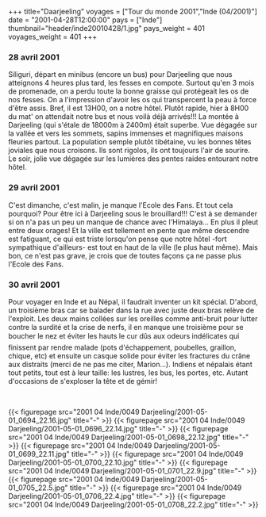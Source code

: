 +++
title="Daarjeeling"
voyages = ["Tour du monde 2001","Inde (04/2001)"]
date = "2001-04-28T12:00:00"
pays = ["Inde"]
thumbnail="header/inde20010428/1.jpg"
pays_weight = 401
voyages_weight = 401
+++
### 28 avril 2001

Siliguri, départ en minibus (encore un bus) pour Darjeeling que nous atteignons 
4 heures plus tard, les fesses en compote. Surtout qu'en 3 mois de promenade, 
on a perdu toute la bonne graisse qui protégeait les os de nos fesses. On a 
l'impression d'avoir les os qui transpercent la peau à force d'être assis. Bref, 
il est 13H00, on a notre hôtel. Plutôt rapide, hier à 8H00 du mat' on attendait 
notre bus et nous voilà déjà arrivés!!! La montée à Darjeeling (qui s'étale 
de 18000m à 2400m) était superbe. Vue dégagée sur la vallée et vers les sommets, 
sapins immenses et magnifiques maisons fleuries partout. La population semple 
plutôt tibétaine, vu les bonnes têtes joviales que nous croisons. Ils sont rigolos, 
ils ont toujours l'air de sourire. Le soir, jolie vue dégagée sur les lumières 
des pentes raides entourant notre hôtel. 

### 29 avril 2001

C'est dimanche, c'est malin, je manque l'Ecole des Fans. Et tout cela pourquoi? 
Pour être ici à Darjeeling sous le brouillard!!! C'est à se demander si on n'a 
pas un peu un manque de chance avec l'Himalaya... En plus il pleut entre deux 
orages! Et la ville est tellement en pente que même descendre est fatiguant, 
ce qui est triste lorsqu'on pense que notre hôtel -fort sympathique d'ailleurs- 
est tout en haut de la ville (le plus haut même). Mais bon, ce n'est pas grave, 
je crois que de toutes façons ça ne passe plus l'Ecole des Fans.

### 30 avril 2001

Pour voyager en Inde et au Népal, il faudrait inventer un kit spécial. D'abord, 
un troisième bras car se balader dans la rue avec juste deux bras relève de 
l'exploit. Les deux mains collées sur les oreilles comme anti-bruit pour lutter 
contre la surdité et la crise de nerfs, il en manque une troisième pour se boucher 
le nez et éviter les hauts le cur dûs aux odeurs indélicates qui finissent 
par rendre malade (pots d'échappement, poubelles, graillon, chique, etc) et 
ensuite un casque solide pour éviter les fractures du crâne aux distraits (merci 
de ne pas me citer, Marion...). Indiens et népalais étant tout petits, tout 
est à leur taille: les lustres, les bus, les portes, etc. Autant d'occasions 
de s'exploser la tête et de gémir!

&nbsp;


<div id="TOTO">{{< figurepage src="2001 04 Inde/0049 Darjeeling/2001-05-01_0694_22.16.jpg" title="-"  >}}
{{< figurepage src="2001 04 Inde/0049 Darjeeling/2001-05-01_0696_22.14.jpg" title="-"  >}}
{{< figurepage src="2001 04 Inde/0049 Darjeeling/2001-05-01_0698_22.12.jpg" title="-"  >}}
{{< figurepage src="2001 04 Inde/0049 Darjeeling/2001-05-01_0699_22.11.jpg" title="-"  >}}
{{< figurepage src="2001 04 Inde/0049 Darjeeling/2001-05-01_0700_22.10.jpg" title="-"  >}}
{{< figurepage src="2001 04 Inde/0049 Darjeeling/2001-05-01_0701_22.9.jpg" title="-"  >}}
{{< figurepage src="2001 04 Inde/0049 Darjeeling/2001-05-01_0705_22.5.jpg" title="-"  >}}
{{< figurepage src="2001 04 Inde/0049 Darjeeling/2001-05-01_0706_22.4.jpg" title="-"  >}}
{{< figurepage src="2001 04 Inde/0049 Darjeeling/2001-05-01_0708_22.2.jpg" title="-"  >}}
</DIV>

